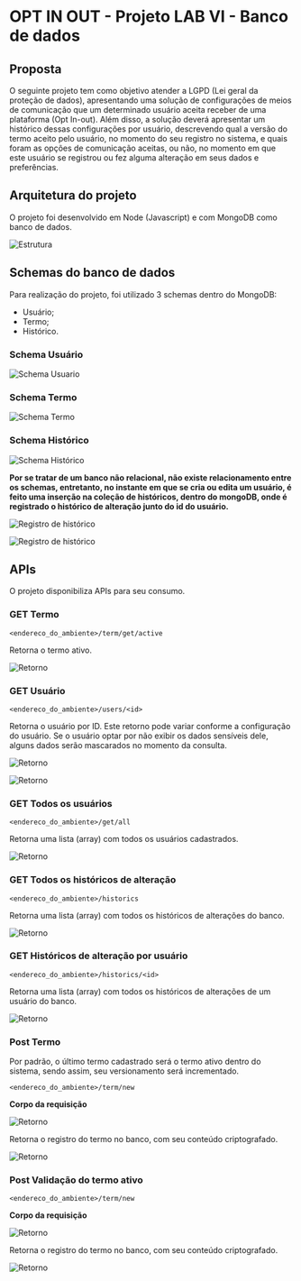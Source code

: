 # OPT IN OUT - Projeto LAB VI - Banco de dados

## Proposta

O seguinte projeto tem como objetivo atender a LGPD (Lei geral da proteção de dados), apresentando uma solução de configurações de meios de comunicação que um determinado usuário aceita receber de uma plataforma (Opt In-out). Além disso, a solução deverá apresentar um histórico dessas configurações por usuário, descrevendo qual a versão do termo aceito pelo usuário, no momento do seu registro no sistema, e quais foram as opções de comunicação aceitas, ou não, no momento em que este usuário se registrou ou fez alguma alteração em seus dados e preferências.

## Arquitetura do projeto

O projeto foi desenvolvido em Node (Javascript) e com MongoDB como banco de dados.

![Estrutura](estrutura.png "Estrutura")

## Schemas do banco de dados

Para realização do projeto, foi utilizado 3 schemas dentro do MongoDB:

- Usuário;
- Termo;
- Histórico.

### Schema Usuário

![Schema Usuario](schemaUsuario.png "Schema Usuario")

### Schema Termo

![Schema Termo](schemaTermo.png "Schema Termo")

### Schema Histórico

![Schema Histórico](schemaHistorico.png "Schema Histórico")

**Por se tratar de um banco não relacional, não existe relacionamento entre os schemas, entretanto, no instante em que se cria ou edita um usuário, é feito uma inserção na coleção de históricos, dentro do mongoDB, onde é registrado o histórico de alteração junto do id do usuário.**

![Registro de histórico](interceptor1.png "Registro de histórico")

![Registro de histórico](interceptor2.png "Registro de histórico")

## APIs

O projeto disponibiliza APIs para seu consumo.

### GET Termo

```
<endereco_do_ambiente>/term/get/active
```

Retorna o termo ativo.

![Retorno](termGetActive.png "Retorno")

### GET Usuário

```
<endereco_do_ambiente>/users/<id>
```

Retorna o usuário por ID. Este retorno pode variar conforme a configuração do usuário. Se o usuário optar por não exibir os dados sensíveis dele, alguns dados serão mascarados no momento da consulta.

![Retorno](usersId1.png "Retorno")

![Retorno](usersId2.png "Retorno")

### GET Todos os usuários

```
<endereco_do_ambiente>/get/all
```

Retorna uma lista (array) com todos os usuários cadastrados.

![Retorno](getAllUsers.png "Retorno")

### GET Todos os históricos de alteração

```
<endereco_do_ambiente>/historics
```

Retorna uma lista (array) com todos os históricos de alterações do banco.

![Retorno](historics.png "Retorno")

### GET Históricos de alteração por usuário

```
<endereco_do_ambiente>/historics/<id>
```

Retorna uma lista (array) com todos os históricos de alterações de um usuário do banco.

![Retorno](historicsByUser.png "Retorno")

### Post Termo

Por padrão, o último termo cadastrado será o termo ativo dentro do sistema, sendo assim, seu versionamento será incrementado.

```
<endereco_do_ambiente>/term/new
```

**Corpo da requisição**

![Retorno](postTerm.png "Retorno")

Retorna o registro do termo no banco, com seu conteúdo criptografado.

![Retorno](postTermReturn.png "Retorno")

### Post Validação do termo ativo

```
<endereco_do_ambiente>/term/new
```

**Corpo da requisição**

![Retorno](postTerm.png "Retorno")

Retorna o registro do termo no banco, com seu conteúdo criptografado.

![Retorno](postTermReturn.png "Retorno")







